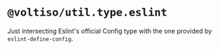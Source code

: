 # `@voltiso/util.type.eslint`

Just intersecting Eslint's official Config type with the one provided by `eslint-define-config`.
